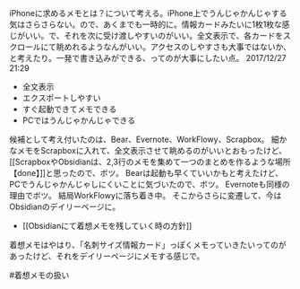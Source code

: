 iPhoneに求めるメモとは？について考える。iPhone上でうんじゃかんじゃする気はさらさらない。ので、あくまでも一時的に。情報カードみたいに1枚1枚な感じがいい。で、それを次に受け渡しやすいのがいい。全文表示で、各カードをスクロールにて眺めれるようなんがいい。アクセスのしやすさも大事ではないか、と考えたり。一発で書き込みができる、ってのが大事にしたい点。
2017/12/27 21:29

- 全文表示
- エクスポートしやすい
- すぐ起動できてメモできる
- PCではうんじゃかんじゃできる

候補として考え付いたのは、Bear、Evernote、WorkFlowy、Scrapbox。
細かなメモをScrapboxに入れて、全文表示させて眺めるのがいいとおもったけど、[[ScrapboxやObsidianは、2,3行のメモを集めて一つのまとめを作るような場所【done】]]と思ったので、ボツ。
Bearは起動も早くていいかもと考えたけど、PCでうんじゃかんじゃしにくいことに気づいたので、ボツ。
Evernoteも同様の理由でボツ。
結局WorkFlowyに落ち着き中。
そこからさらに変遷して、今はObsidianのデイリーページに。

- [[Obsidianにて着想メモを残していく時の方針]]

着想メモはやはり、「名刺サイズ情報カード」っぽくメモっていきたいってのがあったけど、それをデイリーページにメモする感じで。

#着想メモの扱い 